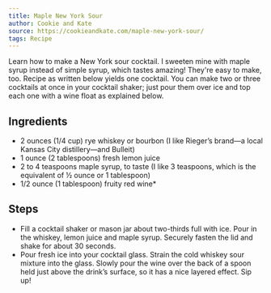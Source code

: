 ```yaml
---
title: Maple New York Sour
author: Cookie and Kate
source: https://cookieandkate.com/maple-new-york-sour/
tags: Recipe
---
```

Learn how to make a New York sour cocktail. I sweeten mine with maple syrup instead of simple syrup, which tastes amazing! They're easy to make, too. Recipe as written below yields one cocktail. You can make two or three cocktails at once in your cocktail shaker; just pour them over ice and top each one with a wine float as explained below.
## Ingredients
- 2 ounces (1/4 cup) rye whiskey or bourbon (I like Rieger&#8217;s brand—a local Kansas City distillery—and Bulleit)
- 1 ounce (2 tablespoons) fresh lemon juice
- 2 to 4 teaspoons maple syrup, to taste (I like 3 teaspoons, which is the equivalent of ½ ounce or 1 tablespoon)
- 1/2 ounce (1 tablespoon) fruity red wine*
## Steps
- Fill a cocktail shaker or mason jar about two-thirds full with ice. Pour in the whiskey, lemon juice and maple syrup. Securely fasten the lid and shake for about 30 seconds.
- Pour fresh ice into your cocktail glass. Strain the cold whiskey sour mixture into the glass. Slowly pour the wine over the back of a spoon held just above the drink’s surface, so it has a nice layered effect. Sip up!
